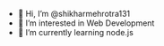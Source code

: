 - 👋 Hi, I’m @shikharmehrotra131
- 👀 I’m interested in Web Development
- 🌱 I’m currently learning node.js


<!---
shikharmehrotra131/shikharmehrotra131 is a ✨ special ✨ repository because its `README.md` (this file) appears on your GitHub profile.
You can click the Preview link to take a look at your changes.
--->
